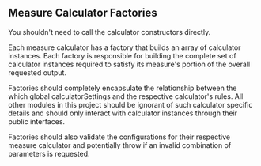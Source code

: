 ## Measure Calculator Factories

  You shouldn't need to call the calculator constructors directly.

  Each measure calculator has a factory that builds an array of calculator instances.
    Each factory is responsible for building the complete set of calculator instances
    required to satisfy its measure's portion of the overall requested output.

  Factories should completely encapsulate the relationship between the 
    which global calculatorSettings and the respective calculator's rules.
    All other modules in this project should be ignorant of such calculator specific details
    and should only interact with calculator instances through their public interfaces.
  
  Factories should also validate the configurations for their respective
    measure calculator and potentially throw if an invalid combination
    of parameters is requested.
